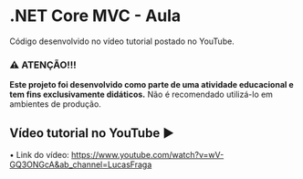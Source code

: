 # .NET Core MVC - Aula
Código desenvolvido no vídeo tutorial postado no YouTube.

### ⚠️ ATENÇÃO!!!
**Este projeto foi desenvolvido como parte de uma atividade educacional e tem fins exclusivamente didáticos.** Não é recomendado utilizá-lo em ambientes de produção.


## Vídeo tutorial no YouTube ▶️
• Link do vídeo: https://www.youtube.com/watch?v=wV-GQ3ONGcA&ab_channel=LucasFraga
<br>
